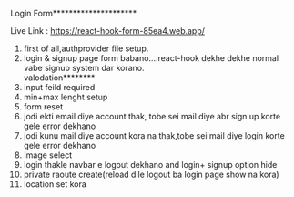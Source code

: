 Login Form*********************</br>

Live Link : https://react-hook-form-85ea4.web.app/

1) first of all,authprovider file setup.</br>
2) login & signup page form babano....react-hook dekhe dekhe normal vabe signup system dar korano.</br>
valodation********</br>
3) input feild required</br>
4) min+max lenght setup</br>
5) form reset </br>
6) jodi ekti email diye account thak, tobe sei mail diye abr sign up korte gele error dekhano</br>
7) jodi kunu mail diye account kora na thak,tobe sei mail diye login korte gele error dekhano</br>
8) Image select</br>
9) login thakle navbar e logout dekhano and login+ signup option hide</br>
10) private raoute create(reload dile logout ba login page show na kora)</br>
11) location set kora

 
 
